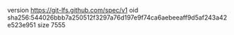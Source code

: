 version https://git-lfs.github.com/spec/v1
oid sha256:544026bbb7a250512f3297a76d197e9f74ca6aebeeaff9d5af243a42e523e951
size 7555
